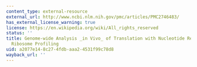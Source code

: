 ```yaml
---
content_type: external-resource
external_url: http://www.ncbi.nlm.nih.gov/pmc/articles/PMC2746483/
has_external_license_warning: true
license: https://en.wikipedia.org/wiki/All_rights_reserved
status: ''
title: Genome-wide Analysis _in Vivo_ of Translation with Nucleotide Resolution Using
  Ribosome Profiling
uid: a2077e14-8c27-4fdb-aaa2-4531f99c78d8
wayback_url: ''
---
```

